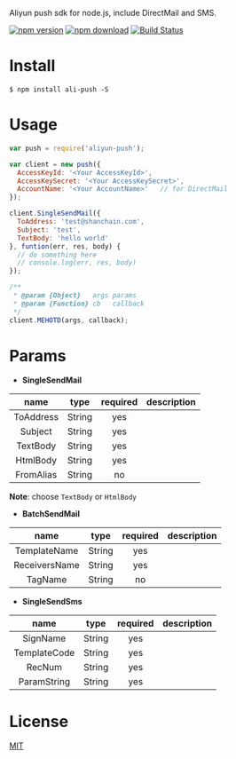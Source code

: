Aliyun push sdk for node.js, include DirectMail and SMS.

[![npm version](http://img.shields.io/npm/v/ali-push.svg)](https://www.npmjs.com/package/ali-push)
[![npm download](http://img.shields.io/npm/dm/ali-push.svg)](https://www.npmjs.com/package/ali-push)
[![Build Status](https://travis-ci.org/ShanChain/aliyun-push.svg?branch=master)](https://travis-ci.org/ShanChain/aliyun-push)

# Install

  ```
  $ npm install ali-push -S
  ```

# Usage

  ```js
  var push = require('aliyun-push');

  var client = new push({
    AccessKeyId: '<Your AccessKeyId>',
    AccessKeySecret: '<Your AccessKeySecret>',
    AccountName: '<Your AccountName>'   // for DirectMail
  });

  client.SingleSendMail({
    ToAddress: 'test@shanchain.com',
    Subject: 'test',
    TextBody: 'hello world'
  }, funtion(err, res, body) {
    // do something here
    // console.log(err, res, body)
  });
  ```

  ```js
  /**
   * @param {Object}   args params
   * @param {Function} cb   callback
   */
  client.MEHOTD(args, callback);
  ```

# Params

  - **SingleSendMail**

  | name | type | required | description |
  | :---: | :---: | :---: | :---: |
  | ToAddress | String | yes |  |
  | Subject | String | yes |  |
  | TextBody | String | yes |  |
  | HtmlBody | String | yes |  |
  | FromAlias | String | no |  |

  **Note**: choose `TextBody` or `HtmlBody`

  - **BatchSendMail**

  | name | type | required | description |
  | :---: | :---: | :---: | :---: |
  | TemplateName | String | yes |  |
  | ReceiversName | String | yes |  |
  | TagName | String | no |  |


  - **SingleSendSms**

  | name | type | required | description |
  | :---: | :---: | :---: | :---: |
  | SignName | String | yes |  |
  | TemplateCode | String | yes |  |
  | RecNum | String | yes |  |
  | ParamString | String | yes |  |


# License

  [MIT](https://github.com/ShanChain/aliyun-push/blob/master/LICENSE)
